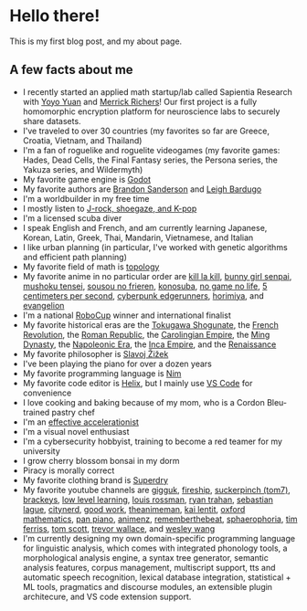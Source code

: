 # Hello there!

This is my first blog post, and my about page.

## A few facts about me
- I recently started an applied math startup/lab called Sapientia Research with [Yoyo Yuan](https://twitter.com/indiraschka) and [Merrick Richers](https://www.linkedin.com/in/merrick-richers-57b05a227)! Our first project is a fully homomorphic encryption platform for neuroscience labs to securely share datasets.
- I've traveled to over 30 countries (my favorites so far are Greece, Croatia, Vietnam, and Thailand)
- I'm a fan of roguelike and roguelite videogames (my favorite games: Hades, Dead Cells, the Final Fantasy series, the Persona series, the Yakuza series, and Wildermyth)
- My favorite game engine is [Godot](https://godotengine.org/)
- My favorite authors are [Brandon Sanderson](https://www.brandonsanderson.com/) and [Leigh Bardugo](https://www.leighbardugo.com/)
- I'm a worldbuilder in my free time
- I mostly listen to [J-rock, shoegaze, and K-pop](https://open.spotify.com/user/jg360tzwslfct5mu6ftg2t46m?si=65ec44ebc07942a6)
- I'm a licensed scuba diver
- I speak English and French, and am currently learning Japanese, Korean, Latin, Greek, Thai, Mandarin, Vietnamese, and Italian
- I like urban planning (in particular, I've worked with genetic algorithms and efficient path planning)
- My favorite field of math is [topology](https://en.wikipedia.org/wiki/Topology)
- My favorite anime in no particular order are [kill la kill](https://myanimelist.net/anime/18679/Kill_la_Kill?q=kill%20la%20kill&cat=anime), [bunny girl senpai](https://myanimelist.net/anime/37450/Seishun_Buta_Yarou_wa_Bunny_Girl_Senpai_no_Yume_wo_Minai?q=bunny%20girl%20senpai&cat=anime), [mushoku tensei](https://myanimelist.net/anime/39535/Mushoku_Tensei__Isekai_Ittara_Honki_Dasu?q=mushoku%20tensei&cat=anime), [sousou no frieren](https://myanimelist.net/anime/52991/Sousou_no_Frieren?q=frieren&cat=anime), [konosuba](https://myanimelist.net/anime/30831/Kono_Subarashii_Sekai_ni_Shukufuku_wo?q=konosuba&cat=anime), [no game no life](https://myanimelist.net/anime/19815/No_Game_No_Life?q=ngnl&cat=anime), [5 centimeters per second](https://myanimelist.net/anime/1689/Byousoku_5_Centimeter?q=5%20cm%20per%20second&cat=anime), [cyberpunk edgerunners](https://myanimelist.net/anime/42310/Cyberpunk__Edgerunners?q=cyberpunk&cat=anime), [horimiya](https://myanimelist.net/anime/42897/Horimiya?q=horimiya&cat=anime), and [evangelion](https://myanimelist.net/anime/30/Shinseiki_Evangelion?q=evangelion&cat=anime)
- I'm a national [RoboCup](https://www.robocup.org/) winner and international finalist
- My favorite historical eras are the [Tokugawa Shogunate](https://en.wikipedia.org/wiki/Tokugawa_shogunate), the [French Revolution](https://en.wikipedia.org/wiki/French_Revolution), the [Roman Republic](https://en.wikipedia.org/wiki/Roman_Republic), the [Carolingian Empire](https://en.wikipedia.org/wiki/Carolingian_Empire), the [Ming Dynasty](https://en.wikipedia.org/wiki/Ming_dynasty), the [Napoleonic Era](https://en.wikipedia.org/wiki/Napoleonic_era), the [Inca Empire](https://en.wikipedia.org/wiki/Inca_Empire), and the [Renaissance](https://en.wikipedia.org/wiki/Renaissance)
- My favorite philosopher is [Slavoj Žižek](https://en.wikipedia.org/wiki/Slavoj_%C5%BDi%C5%BEek)
- I've been playing the piano for over a dozen years
- My favorite programming language is [Nim](https://nim-lang.org/)
- My favorite code editor is [Helix](https://helix-editor.com/), but I mainly use [VS Code](https://code.visualstudio.com/) for convenience
- I love cooking and baking because of my mom, who is a Cordon Bleu-trained pastry chef
- I'm an [effective accelerationist](https://en.wikipedia.org/wiki/Effective_accelerationism)
- I'm a visual novel enthusiast
- I'm a cybersecurity hobbyist, training to become a red teamer for my university
- I grow cherry blossom bonsai in my dorm
- Piracy is morally correct
- My favorite clothing brand is [Superdry](https://www.superdry.com/)
- My favorite youtube channels are [gigguk](https://www.youtube.com/@gigguk), [fireship](https://www.youtube.com/@Fireship), [suckerpinch (tom7)](https://www.youtube.com/@tom7), [brackeys](https://www.youtube.com/@Brackeys), [low level learning](https://www.youtube.com/@LowLevelLearning), [louis rossman](https://www.youtube.com/@rossmanngroup), [ryan trahan](https://www.youtube.com/@ryan), [sebastian lague](https://www.youtube.com/@SebastianLague), [citynerd](https://www.youtube.com/@CityNerd), [good work](https://www.youtube.com/@GoodWorkMB), [theanimeman](https://www.youtube.com/@TheAnimeMan), [kai lentit](https://www.youtube.com/@kailentit), [oxford mathematics](https://www.youtube.com/@OxfordMathematics), [pan piano](https://www.youtube.com/@panpianoatelier), [animenz](https://www.youtube.com/@Animenzzz), [rememberthebeat](https://www.youtube.com/@RememberTheBeat), [sphaerophoria](https://www.youtube.com/@sphaerophoria), [tim ferriss](https://www.youtube.com/@timferriss), [tom scott](https://www.youtube.com/@TomScottGo), [trevor wallace](https://www.youtube.com/@TrevorWallace), and [wesley wang](https://www.youtube.com/@wesleywangfilm)
- I'm currently designing my own domain-specific programming language for linguistic analysis, which comes with integrated phonology tools, a morphological analysis engine, a syntax tree generator, semantic analysis features, corpus management, multiscript support, tts and automatic speech recognition, lexical database integration, statistical + ML tools, pragmatics and discourse modules, an extensible plugin architecure, and VS code extension support.

<!--<p id="checkbox">ASUS ROG Zephyrus G16 (2024)</p>
<p id="tickedcheckbox">Zimaboard</p>
<p id="checkbox">Samsung Galaxy Z Flip 5</p>-->

